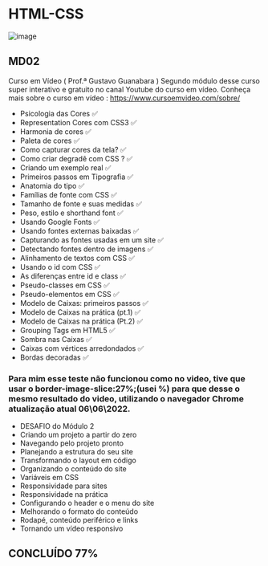 # HTML-CSS 
![image](https://user-images.githubusercontent.com/87583186/171689878-de221f29-2618-4d32-8fbd-887e3277b727.png)

## MD02
Curso em Vídeo ( Prof.ª Gustavo Guanabara )
Segundo módulo desse curso super interativo e gratuito no canal Youtube do curso em vídeo.
Conheça mais sobre o curso em vídeo : https://www.cursoemvideo.com/sobre/

 - Psicologia das Cores :white_check_mark:
 - Representation Cores com CSS3 :white_check_mark:
 - Harmonia de cores :white_check_mark:
 - Paleta de cores :white_check_mark:
 - Como capturar cores da tela? :white_check_mark:
 - Como criar degradê com CSS ? :white_check_mark:
 - Criando um exemplo real :white_check_mark:
 - Primeiros passos em Tipografia :white_check_mark:
 - Anatomia do tipo :white_check_mark:
 - Famílias de fonte com CSS :white_check_mark:
 - Tamanho de fonte e suas medidas :white_check_mark:
 - Peso, estilo e shorthand font :white_check_mark:
 - Usando Google Fonts :white_check_mark:
 - Usando fontes externas baixadas :white_check_mark:
 - Capturando as fontes usadas em um site :white_check_mark:
 - Detectando fontes dentro de imagens :white_check_mark:
 - Alinhamento de textos com CSS :white_check_mark:
 - Usando o id com CSS :white_check_mark:
 - As diferenças entre id e class :white_check_mark:
 - Pseudo-classes em CSS :white_check_mark:
 - Pseudo-elementos em CSS :white_check_mark:
 - Modelo de Caixas: primeiros passos :white_check_mark:
 - Modelo de Caixas na prática (pt.1) :white_check_mark:
 - Modelo de Caixas na prática (Pt.2) :white_check_mark:
 - Grouping Tags em HTML5 :white_check_mark:
 - Sombra nas Caixas :white_check_mark:
 - Caixas com vértices arredondados :white_check_mark:
 - Bordas decoradas :white_check_mark:

 ### Para mim esse teste não funcionou como no video, tive que usar o border-image-slice:27%;(usei %) para que desse o mesmo resultado do video, utilizando o navegador Chrome atualização atual 06\06\2022.
 - DESAFIO do Módulo 2
 - Criando um projeto a partir do zero
 - Navegando pelo projeto pronto
 - Planejando a estrutura do seu site
 - Transformando o layout em código
 - Organizando o conteúdo do site
 - Variáveis em CSS
 - Responsividade para sites
 - Responsividade na prática
 - Configurando o header e o menu do site
 - Melhorando o formato do conteúdo
 - Rodapé, conteúdo periférico e links
 - Tornando um vídeo responsivo

## CONCLUÍDO 77%

